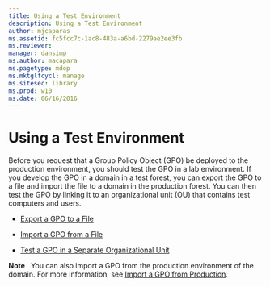 ```yaml
---
title: Using a Test Environment
description: Using a Test Environment
author: mjcaparas
ms.assetid: fc5fcc7c-1ac8-483a-a6bd-2279ae2ee3fb
ms.reviewer: 
manager: dansimp
ms.author: macapara
ms.pagetype: mdop
ms.mktglfcycl: manage
ms.sitesec: library
ms.prod: w10
ms.date: 06/16/2016
---
```



# Using a Test Environment


Before you request that a Group Policy Object (GPO) be deployed to the production environment, you should test the GPO in a lab environment. If you develop the GPO in a domain in a test forest, you can export the GPO to a file and import the file to a domain in the production forest. You can then test the GPO by linking it to an organizational unit (OU) that contains test computers and users.

-   [Export a GPO to a File](export-a-gpo-to-a-file.md)

-   [Import a GPO from a File](import-a-gpo-from-a-file-ed.md)

-   [Test a GPO in a Separate Organizational Unit](test-a-gpo-in-a-separate-organizational-unit-agpm40.md)

**Note**  
You can also import a GPO from the production environment of the domain. For more information, see [Import a GPO from Production](import-a-gpo-from-production-agpm40-ed.md).

 

 

 





